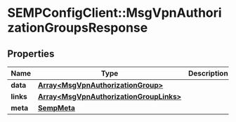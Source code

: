 # SEMPConfigClient::MsgVpnAuthorizationGroupsResponse

## Properties
Name | Type | Description | Notes
------------ | ------------- | ------------- | -------------
**data** | [**Array&lt;MsgVpnAuthorizationGroup&gt;**](MsgVpnAuthorizationGroup.md) |  | [optional] 
**links** | [**Array&lt;MsgVpnAuthorizationGroupLinks&gt;**](MsgVpnAuthorizationGroupLinks.md) |  | [optional] 
**meta** | [**SempMeta**](SempMeta.md) |  | 


